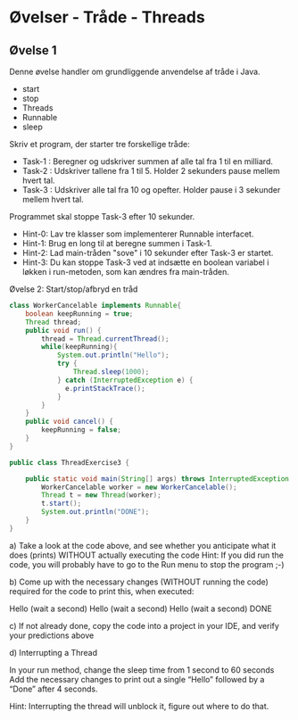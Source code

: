 # Øvelser - Tråde - Threads

## Øvelse 1

Denne øvelse handler om grundliggende anvendelse af tråde i Java.

- start
- stop
- Threads
- Runnable
- sleep

Skriv et program, der starter tre forskellige tråde:

- Task-1 : Beregner og udskriver summen af alle tal fra 1 til en milliard.
- Task-2 : Udskriver tallene fra 1 til 5. Holder 2 sekunders pause mellem hvert tal.
- Task-3 : Udskriver alle tal fra 10 og opefter. Holder pause i 3 sekunder mellem hvert tal.

Programmet skal stoppe Task-3 efter 10 sekunder.

- Hint-0: Lav tre klasser som implementerer Runnable interfacet.
- Hint-1: Brug en long til at beregne summen i Task-1.
- Hint-2: Lad main-tråden "sove" i 10 sekunder efter Task-3 er startet.
- Hint-3: Du kan stoppe Task-3 ved at indsætte en boolean variabel i løkken i run-metoden, som kan ændres fra main-tråden.

Øvelse 2: Start/stop/afbryd en tråd

```java
class WorkerCancelable implements Runnable{
    boolean keepRunning = true;
    Thread thread;
    public void run() {
        thread = Thread.currentThread();
        while(keepRunning){
            System.out.println("Hello");
            try {
                Thread.sleep(1000);
            } catch (InterruptedException e) {
              e.printStackTrace();
            }
        }
    }
    public void cancel() {
        keepRunning = false;
    }
}
```

```java
public class ThreadExercise3 {

    public static void main(String[] args) throws InterruptedException {
        WorkerCancelable worker = new WorkerCancelable();
        Thread t = new Thread(worker);
        t.start();
        System.out.println("DONE");
    }
}
```

a) Take a look at the code above, and see whether you anticipate what it does (prints) WITHOUT actually executing the code
Hint: If you did run the code, you will probably have to go to the Run menu to stop the program ;-)

b) Come up with the necessary changes (WITHOUT running the code)  required for the code to print this, when executed:

Hello (wait a second)
Hello (wait a second)
Hello (wait a second)
DONE

c)  If not already done, copy the code into a project in your IDE, and verify your predictions above

d) Interrupting a Thread

In your run method, change the sleep time from 1 second to 60 seconds
Add the necessary changes to print out a single “Hello” followed by a “Done” after 4 seconds.

Hint: Interrupting the thread will unblock it, figure out where to do that.
